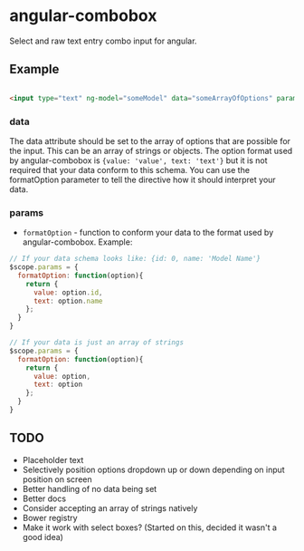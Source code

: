 angular-combobox
================

Select and raw text entry combo input for angular.

## Example

```html

<input type="text" ng-model="someModel" data="someArrayOfOptions" params="params">
```

### data

The data attribute should be set to the array of options that are possible for the input. This can be an array of strings or objects. The option format used by angular-combobox is `{value: 'value', text: 'text'}` but it is not required that your data conform to this schema. You can use the formatOption parameter to tell the directive how it should interpret your data.

### params

* `formatOption` - function to conform your data to the format used by angular-combobox. Example:
```javascript
// If your data schema looks like: {id: 0, name: 'Model Name'}
$scope.params = {
  formatOption: function(option){
    return {
      value: option.id,
      text: option.name
    };
  }
}

// If your data is just an array of strings
$scope.params = {
  formatOption: function(option){
    return {
      value: option,
      text: option
    };
  }
}
```

## TODO

* Placeholder text
* Selectively position options dropdown up or down depending on input position on screen
* Better handling of no data being set
* Better docs
* Consider accepting an array of strings natively
* Bower registry
* Make it work with select boxes? (Started on this, decided it wasn't a good idea)
